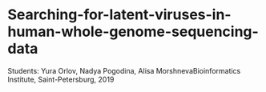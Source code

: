 # Searching-for-latent-viruses-in-human-whole-genome-sequencing-data
Students: Yura Orlov, Nadya Pogodina, Alisa MorshnevaBioinformatics Institute, Saint-Petersburg, 2019
